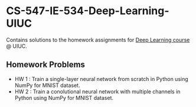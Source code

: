# CS-547-IE-534-Deep-Learning-UIUC
Contains solutions to the homework assignments for <a href="https://courses.engr.illinois.edu/ie534/fa2019/">Deep Learning course</a> @ UIUC.
<br>
## Homework Problems
- HW 1 : Train a single-layer neural network from scratch in Python using NumPy for MNIST dataset.
- HW 2 : Train a conolutional neural network with multiple channels in Python using NumPy for MNIST dataset.
